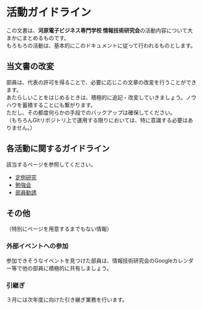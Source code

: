 # 活動ガイドライン
この文書は、**河原電子ビジネス専門学校 情報技術研究会**の活動内容について大まかにまとめるものです。  
もろもろの活動は、基本的にこのドキュメントに従って行われるものとします。

## 当文書の改変
部員は、代表の許可を得ることで、必要に応じこの文章の改変を行うことができます。  
あたらしいことをはじめるときは、積極的に追記・改変していきましょう。ノウハウを蓄積することにも繋がります。  
ただし、その都度何らかの手段でのバックアップは確保してください。  
（もちろんGitリポジトリ上で運用する限りにおいては、特に意識する必要はありません。）

## 各活動に関するガイドライン

該当するページを参照してください。

* [定例研究](researches.md)
* [勉強会](seminar.md)
* [部員勧誘](recruit.md)

## その他

（特別にページを用意するまでもない情報）

### 外部イベントへの参加
参加できそうなイベントを見つけた部員は、情報技術研究会のGoogleカレンダー等で他の部員に積極的に共有しましょう。

### 引継ぎ
３月には次年度に向けた引き継ぎ業務を行います。
